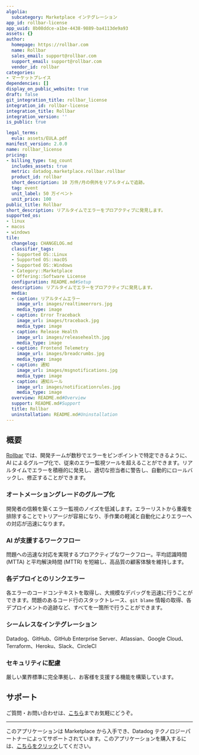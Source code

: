 ```yaml
---
algolia:
  subcategory: Marketplace インテグレーション
app_id: rollbar-license
app_uuid: 8b08ddce-a1be-4438-9889-ba4113de9a93
assets: {}
author:
  homepage: https://rollbar.com
  name: Rollbar
  sales_email: support@rollbar.com
  support_email: support@rollbar.com
  vendor_id: rollbar
categories:
- マーケットプレイス
dependencies: []
display_on_public_website: true
draft: false
git_integration_title: rollbar_license
integration_id: rollbar-license
integration_title: Rollbar
integration_version: ''
is_public: true

legal_terms:
  eula: assets/EULA.pdf
manifest_version: 2.0.0
name: rollbar_license
pricing:
- billing_type: tag_count
  includes_assets: true
  metric: datadog.marketplace.rollbar.rollbar
  product_id: rollbar
  short_description: 10 万件/月の例外をリアルタイムで追跡。
  tag: event
  unit_label: 50 万イベント
  unit_price: 100
public_title: Rollbar
short_description: リアルタイムでエラーをプロアクティブに発見します。
supported_os:
- linux
- macos
- windows
tile:
  changelog: CHANGELOG.md
  classifier_tags:
  - Supported OS::Linux
  - Supported OS::macOS
  - Supported OS::Windows
  - Category::Marketplace
  - Offering::Software License
  configuration: README.md#Setup
  description: リアルタイムでエラーをプロアクティブに発見します。
  media:
  - caption: リアルタイムエラー
    image_url: images/realtimeerrors.jpg
    media_type: image
  - caption: Error Traceback
    image_url: images/traceback.jpg
    media_type: image
  - caption: Release Health
    image_url: images/releasehealth.jpg
    media_type: image
  - caption: Frontend Telemetry
    image_url: images/breadcrumbs.jpg
    media_type: image
  - caption: 通知
    image_url: images/msgnotifications.jpg
    media_type: image
  - caption: 通知ルール
    image_url: images/notificationrules.jpg
    media_type: image
  overview: README.md#Overview
  support: README.md#Support
  title: Rollbar
  uninstallation: README.md#Uninstallation
---
```




## 概要

[Rollbar][1] では、開発チームが数秒でエラーをピンポイントで特定できるように、AI によるグループ化で、従来のエラー監視ツールを超えることができます。リアルタイムでエラーを積極的に発見し、適切な担当者に警告し、自動的にロールバックし、修正することができます。

### オートメーショングレードのグループ化
開発者の信頼を築くエラー監視のノイズを低減します。エラーリストから重複を排除することでトリアージが容易になり、手作業の軽減と自動化によりエラーへの対応が迅速になります。

### AI が支援するワークフロー
問題への迅速な対応を実現するプロアクティブなワークフロー。平均認識時間 (MTTA) と平均解決時間 (MTTR) を短縮し、高品質の顧客体験を維持します。

### 各デプロイとのリンクエラー
各エラーのコードコンテキストを取得し、大規模なデバッグを迅速に行うことができます。問題のあるコード行のスタックトレース、`git blame` 情報の取得、各デプロイメントの追跡など、すべてを一箇所で行うことができます。

### シームレスなインテグレーション
Datadog、GitHub、GitHub Enterprise Server、Atlassian、Google Cloud、Terraform、Heroku、Slack、CircleCI

### セキュリティに配慮
厳しい業界標準に完全準拠し、お客様を支援する機能を構築しています。


## サポート

ご質問・お問い合わせは、[こちら][4]までお気軽にどうぞ。

[1]: https://rollbar.com
[2]: https://rollbar.com
[3]: https://docs.rollbar.com/
[4]: https://www.rollbar.com/support
---
このアプリケーションは Marketplace から入手でき、Datadog テクノロジーパートナーによってサポートされています。このアプリケーションを購入するには、<a href="https://app.datadoghq.com/marketplace/app/rollbar-license" target="_blank">こちらをクリック</a>してください。
